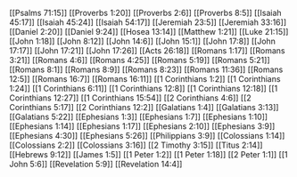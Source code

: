 [[Psalms 71:15]]
[[Proverbs 1:20]]
[[Proverbs 2:6]]
[[Proverbs 8:5]]
[[Isaiah 45:17]]
[[Isaiah 45:24]]
[[Isaiah 54:17]]
[[Jeremiah 23:5]]
[[Jeremiah 33:16]]
[[Daniel 2:20]]
[[Daniel 9:24]]
[[Hosea 13:14]]
[[Matthew 1:21]]
[[Luke 21:15]]
[[John 1:18]]
[[John 8:12]]
[[John 14:6]]
[[John 15:1]]
[[John 17:8]]
[[John 17:17]]
[[John 17:21]]
[[John 17:26]]
[[Acts 26:18]]
[[Romans 1:17]]
[[Romans 3:21]]
[[Romans 4:6]]
[[Romans 4:25]]
[[Romans 5:19]]
[[Romans 5:21]]
[[Romans 8:1]]
[[Romans 8:9]]
[[Romans 8:23]]
[[Romans 11:36]]
[[Romans 12:5]]
[[Romans 16:7]]
[[Romans 16:11]]
[[1 Corinthians 1:2]]
[[1 Corinthians 1:24]]
[[1 Corinthians 6:11]]
[[1 Corinthians 12:8]]
[[1 Corinthians 12:18]]
[[1 Corinthians 12:27]]
[[1 Corinthians 15:54]]
[[2 Corinthians 4:6]]
[[2 Corinthians 5:17]]
[[2 Corinthians 12:2]]
[[Galatians 1:4]]
[[Galatians 3:13]]
[[Galatians 5:22]]
[[Ephesians 1:3]]
[[Ephesians 1:7]]
[[Ephesians 1:10]]
[[Ephesians 1:14]]
[[Ephesians 1:17]]
[[Ephesians 2:10]]
[[Ephesians 3:9]]
[[Ephesians 4:30]]
[[Ephesians 5:26]]
[[Philippians 3:9]]
[[Colossians 1:14]]
[[Colossians 2:2]]
[[Colossians 3:16]]
[[2 Timothy 3:15]]
[[Titus 2:14]]
[[Hebrews 9:12]]
[[James 1:5]]
[[1 Peter 1:2]]
[[1 Peter 1:18]]
[[2 Peter 1:1]]
[[1 John 5:6]]
[[Revelation 5:9]]
[[Revelation 14:4]]
